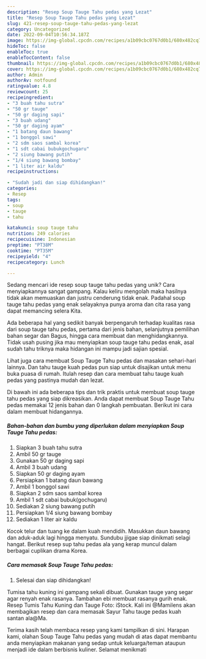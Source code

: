 ```yaml
---
description: "Resep Soup Tauge Tahu pedas yang Lezat"
title: "Resep Soup Tauge Tahu pedas yang Lezat"
slug: 421-resep-soup-tauge-tahu-pedas-yang-lezat
category: Uncategorized
date: 2022-09-04T10:56:34.187Z
image: https://img-global.cpcdn.com/recipes/a1b09cbc0767d0b1/680x482cq70/soup-tauge-tahu-pedas-foto-resep-utama.jpg
hideToc: false
enableToc: true
enableTocContent: false
thumbnail: https://img-global.cpcdn.com/recipes/a1b09cbc0767d0b1/680x482cq70/soup-tauge-tahu-pedas-foto-resep-utama.jpg
cover: https://img-global.cpcdn.com/recipes/a1b09cbc0767d0b1/680x482cq70/soup-tauge-tahu-pedas-foto-resep-utama.jpg
author: Admin
authorAv: notfound
ratingvalue: 4.8
reviewcount: 25
recipeingredient:
- "3 buah tahu sutra"
- "50 gr tauge"
- "50 gr daging sapi"
- "3 buah udang"
- "50 gr daging ayam"
- "1 batang daun bawang"
- "1 bonggol sawi"
- "2 sdm saos sambal korea"
- "1 sdt cabai bubukgochugaru"
- "2 siung bawang putih"
- "1/4 siung bawang bombay"
- "1 liter air kaldu"
recipeinstructions:

- "Sudah jadi dan siap dihidangkan!"
categories:
- Resep
tags:
- soup
- tauge
- tahu

katakunci: soup tauge tahu 
nutrition: 249 calories
recipecuisine: Indonesian
preptime: "PT38M"
cooktime: "PT35M"
recipeyield: "4"
recipecategory: Lunch

---
```





Sedang mencari ide resep soup tauge tahu pedas yang unik? Cara menyiapkannya sangat gampang. Kalau keliru mengolah maka hasilnya tidak akan memuaskan dan justru cenderung tidak enak. Padahal soup tauge tahu pedas yang enak selayaknya punya aroma dan cita rasa yang dapat memancing selera Kita.





Ada beberapa hal yang sedikit banyak berpengaruh terhadap kualitas rasa dari soup tauge tahu pedas, pertama dari jenis bahan, selanjutnya pemilihan bahan segar dan Bagus, hingga cara membuat dan menghidangkannya. Tidak usah pusing jika mau menyiapkan soup tauge tahu pedas enak,      asal sudah tahu triknya maka hidangan ini mampu jadi sajian spesial.














Lihat juga cara membuat Soup Tauge Tahu pedas dan masakan sehari-hari lainnya. Dan tahu tauge kuah pedas pun siap untuk disajikan untuk menu buka puasa di rumah. Itulah resep dan cara membuat tahu tauge kuah pedas yang pastinya mudah dan lezat.






Di bawah ini ada beberapa tips dan trik praktis untuk membuat soup tauge tahu pedas yang siap dikreasikan. Anda dapat membuat Soup Tauge Tahu pedas memakai 12 jenis bahan dan 0 langkah pembuatan. Berikut ini cara dalam membuat hidangannya.

<!--inarticleads1-->

##### Bahan-bahan dan bumbu yang diperlukan dalam menyiapkan Soup Tauge Tahu pedas:

1. Siapkan 3 buah tahu sutra
1. Ambil 50 gr tauge
1. Gunakan 50 gr daging sapi
1. Ambil 3 buah udang
1. Siapkan 50 gr daging ayam
1. Persiapkan 1 batang daun bawang
1. Ambil 1 bonggol sawi
1. Siapkan 2 sdm saos sambal korea
1. Ambil 1 sdt cabai bubuk(gochugaru)
1. Sediakan 2 siung bawang putih
1. Persiapkan 1/4 siung bawang bombay
1. Sediakan 1 liter air kaldu


Kocok telur dan tuang ke dalam kuah mendidih. Masukkan daun bawang dan aduk-aduk lagi hingga menyatu. Sundubu jjigae siap dinikmati selagi hangat. Berikut resep sup tahu pedas ala yang kerap muncul dalam berbagai cuplikan drama Korea. 

<!--inarticleads2-->

##### Cara memasak Soup Tauge Tahu pedas:


1. Selesai dan siap dihidangkan!

Tumisa tahu kuning ini gampang sekali dibuat. Gunakan tauge yang segar agar renyah enak rasanya. Tambahan ebi membuat rasanya gurih enak. Resep Tumis Tahu Kuning dan Tauge Foto: iStock. Kali ini @Mamilens akan membagikan resep dan cara memasak Sayur Tahu tauge pedas kuah santan ala@Ma. 

Terima kasih telah membaca resep yang kami tampilkan di sini. Harapan kami, olahan Soup Tauge Tahu pedas yang mudah di atas dapat membantu anda menyiapkan makanan yang sedap untuk keluarga/teman ataupun menjadi ide dalam berbisnis kuliner. Selamat menikmati
